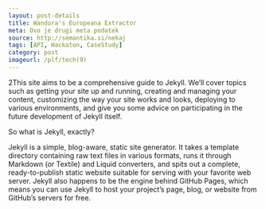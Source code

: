 ```yaml
---
layout: post-details
title: Wandora's Europeana Extractor
meta: Ovo je drugi meta podatek
source: http://semantika.si/nekaj
tags: [API, Hackaton, CaseStudy]
category: post
imageurl: /plf/tech(9)
---
```


2This site aims to be a comprehensive guide to Jekyll. We’ll cover topics such as getting your site up and running, creating and managing your content, customizing the way your site works and looks, deploying to various environments, and give you some advice on participating in the future development of Jekyll itself.

So what is Jekyll, exactly?

Jekyll is a simple, blog-aware, static site generator. It takes a template directory containing raw text files in various formats, runs it through Markdown (or Textile) and Liquid converters, and spits out a complete, ready-to-publish static website suitable for serving with your favorite web server. Jekyll also happens to be the engine behind GitHub Pages, which means you can use Jekyll to host your project’s page, blog, or website from GitHub’s servers for free.